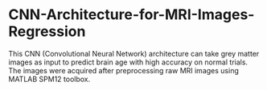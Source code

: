 # CNN-Architecture-for-MRI-Images-Regression
This CNN (Convolutional Neural Network) architecture can take grey matter images as input to predict brain age with high accuracy on normal trials. 
The images were acquired after preprocessing raw MRI images using MATLAB SPM12 toolbox. 
